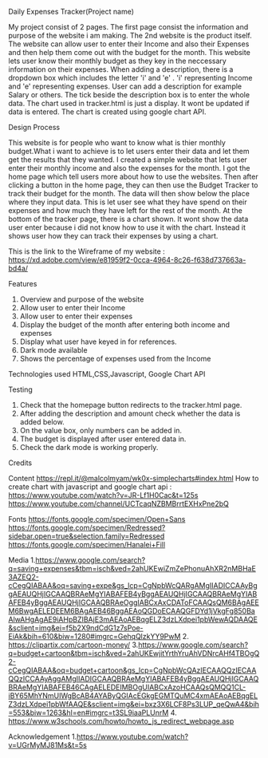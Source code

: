 Daily Expenses Tracker(Project name)

My project consist of 2 pages. The first page consist the information and purpose of the website i am making. The 2nd website is the product itself.
The website can allow user to enter their Income and also their Expenses and then help them come out with the budget for the month. This website lets user
know their monthly budget as they key in the neccessary information on their expenses. When adding a description, there is a dropdown box which includes the
letter 'i' and 'e' . 'i' representing Income and 'e' representing expenses. User can add a description for example Salary or others. The tick beside the 
description box is to enter the whole data. The chart used in tracker.html is just a display. It wont be updated if data is entered. The chart is created
using google chart API. 

Design Process

This website is for people who want to know what is thier monthly budget.What i want to achieve is to let users enter their data and let them get the results
that they wanted. I created a simple website that lets user enter their monthly income and also the expenses for the month. I got the home page which tell 
users more about how to use the websites. Then after clicking a button in the home page, they can then use the Budget Tracker to track their budget for the
month. The data will then show below the place where they input data. This is let user see what they have spend on their expenses and how much they have left
for the rest of the month. At the bottom of the tracker page, there is a chart shown. It wont show the data user enter because i did not know how to use it
with the chart. Instead it shows user how they can track their expenses by using a chart.

This is the link to the Wireframe of my website : https://xd.adobe.com/view/e81959f2-0cca-4964-8c26-f638d737663a-bd4a/


Features
1. Overview and purpose of the website
2. Allow user to enter their Income
3. Allow user to enter their expenses
4. Display the budget of the month after entering both income and expenses
5. Display what user have keyed in for references.
6. Dark mode available
7. Shows the percentage of expenses used from the Income
	


Technologies used
HTML,CSS,Javascript, Google Chart API

Testing
1. Check that the homepage button redirects to the tracker.html page.
2. After adding the description and amount check whether the data is added below.
3. On the value box, only numbers can be added in.
4. The budget is displayed after user entered data in.
5. Check the dark mode is working properly.

Credits

Content
https://repl.it/@malcolmyam/wk0x-simplecharts#index.html
How to create chart with javascript and google chart api : https://www.youtube.com/watch?v=JR-Lf1H0Cac&t=125s
https://www.youtube.com/channel/UCTcaqNZBMBrrtEXHxPne2bQ

Fonts
https://fonts.google.com/specimen/Open+Sans
https://fonts.google.com/specimen/Redressed?sidebar.open=true&selection.family=Redressed
https://fonts.google.com/specimen/Hanalei+Fill

Media
1.https://www.google.com/search?q=saving+expenses&tbm=isch&ved=2ahUKEwiZmZePhonuAhXR2nMBHaE3AZEQ2-cCegQIABAA&oq=saving+expe&gs_lcp=CgNpbWcQARgAMgIIADICCAAyBggAEAUQHjIGCAAQBRAeMgYIABAFEB4yBggAEAUQHjIGCAAQBRAeMgYIABAFEB4yBggAEAUQHjIGCAAQBRAeOggIABCxAxCDAToFCAAQsQM6BAgAEEM6BwgAELEDEEM6BAgAEB46BggAEAoQGDoECAAQGFDYd1jVkgFg850BaAlwAHgAgAE9iAHpBZIBAjE3mAEAoAEBqgELZ3dzLXdpei1pbWewAQDAAQE&sclient=img&ei=f5b2X9ndCdG1z7sPoe-EiAk&bih=610&biw=1280#imgrc=GehqQlzkYY9PwM
2. https://clipartix.com/cartoon-money/
3.https://www.google.com/search?q=budget+cartoon&tbm=isch&ved=2ahUKEwjitYrthYruAhVDNrcAHf4TBOgQ2-cCegQIABAA&oq=budget+cartoon&gs_lcp=CgNpbWcQAzIECAAQQzIECAAQQzICCAAyAggAMgIIADIGCAAQBRAeMgYIABAFEB4yBggAEAUQHjIGCAAQBRAeMgYIABAFEB46CAgAELEDEIMBOgUIABCxAzoHCAAQsQMQQ1CL-iBY65MhYNmUIWgBcAB4AYAByQGIAcEGkgEGMTQuMC4xmAEAoAEBqgELZ3dzLXdpei1pbWfAAQE&sclient=img&ei=bxz3X6LCF8Ps3LUP_qeQwA4&bih=553&biw=1263&hl=en#imgrc=t3SL9iaaPLUnrM
4. https://www.w3schools.com/howto/howto_js_redirect_webpage.asp



Acknowledgement
1.https://www.youtube.com/watch?v=UGrMyMJ81Ms&t=5s
